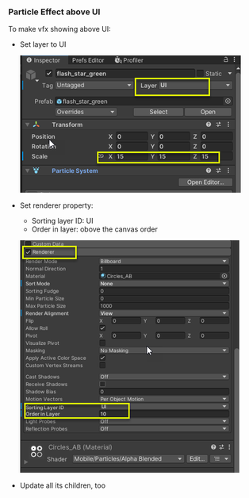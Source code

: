 ### Particle Effect above UI

To make vfx showing above UI:
- Set layer to UI

    ![](../imgs/dot-net/particlesystem/ui_layer_1.png)

- Set renderer property:
    + Sorting layer ID: UI
    + Order in layer: obove the canvas order

    ![](../imgs/dot-net/particlesystem/ui_layer_2.png)
- Update all its children, too



